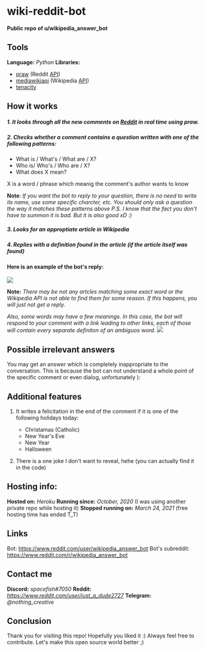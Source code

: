 # wiki-reddit-bot
**Public repo of  u/wikipedia_answer_bot**

## Tools 

**Language:** *Python*
**Libraries:** 
- [praw](prawnhttps://praw.readthedocs.io/en/latest/ "praw") (Reddit [API](https://en.wikipedia.org/wiki/API "API"))
- [mediawikiapi](https://pypi.org/project/mediawikiapi/ "mediawikiapi") (Wikipedia [API](https://en.wikipedia.org/wiki/API "API"))
- [tenacity](https://github.com/jd/tenacity "tenacity")

## How it works
##### 1. It looks through all the new comments on [Reddit](https://www.reddit.com/ "Reddit") in real time using praw.

##### 2. Checks whether a comment contains a question written with one of the following patterns:
- What is / What's / What are / X?
- Who is/ Who's / Who are / X?
- What does X mean?

X is a word / phrase which meanig the comment's author wants to know

**Note**: *If you want the bot to reply to your question, there is no need to write its name, use some specific charcter, etc. You should only ask a question the way it matches these patterns above*
*P.S. I know that the fact you don't have to summon it is bad. But it is also good xD :)*

##### 3. Looks for an approptiate article in Wikipedia
##### 4. Replies with a definition found in the article (if the article itself was found)

#### **Here is an example of the bot's reply:**
![](https://i.imgur.com/RtPjdeb.png)

**Note:** *There may be not any artcles matching some exact word or the Wikipedia API is not able to find them for some reason. If this happens, you will just not get a reply.*

*Also, some words may have a few meanings.  In this case, the bot will respond to your comment with a link leading to other links, each of those will contain every separate definiton of an ambiguos word.*
![](https://i.imgur.com/1EGGIr4.png)


## Possible irrelevant answers
You may get an answer which is completely inappropriate to the conversation. This is because the bot can not understand a whole point of the specific comment or even dialog, unfortunately ):


## Additional features
1. It writes a felicitation in the end of the comment if it is one of the following holidays today:
    - Christamas (Catholic)
    - New Year's Eve
    - New Year
    - Halloween

2. There is a one joke I don't want to reveal, hehe (you can actually find it in the code)


## Hosting info:
**Hosted on:** *Heroku*
**Running since:** *October, 2020* (I was using another private repo while hosting it)
**Stopped running on:** *March 24, 2021* (free hosting time has ended T_T)


## Links
Bot: https://www.reddit.com/user/wikipedia_answer_bot
Bot's subreddit: https://www.reddit.com/r/wikipedia_answer_bot


## Contact me
**Discord:** *spacefish#7050*
**Reddit:** *https://www.reddit.com/user/just_a_dude2727* 
**Telegram:** *@nothing_creative*


## Conclusion
Thank you for visiting this repo! Hopefully you liked it :)
Always feel free to contribute. Let's make this open source world better ;)


